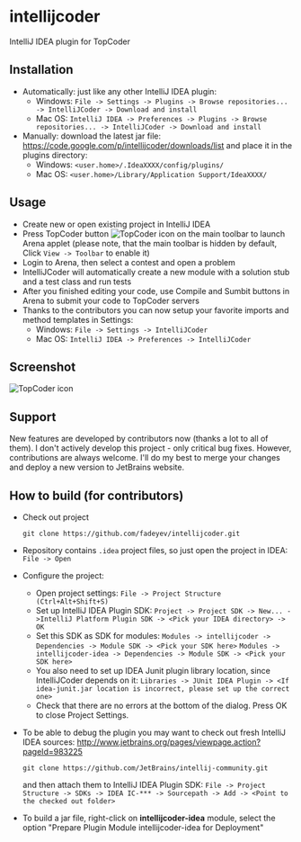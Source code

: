 intellijcoder
=============

IntelliJ IDEA plugin for TopCoder

Installation
-------------------------
* Automatically: just like any other IntelliJ IDEA plugin:
    * Windows: `File -> Settings -> Plugins -> Browse repositories... -> IntelliJCoder -> Download and install`
    * Mac OS: `IntelliJ IDEA -> Preferences -> Plugins -> Browse repositories... -> IntelliJCoder -> Download and install`
* Manually: download the latest jar file: https://code.google.com/p/intellijcoder/downloads/list and place it in the plugins directory:
    * Windows: `<user.home>/.IdeaXXXX/config/plugins/`
    * Mac OS: `<user.home>/Library/Application Support/IdeaXXXX/`

Usage
-------------------------
* Create new or open existing project in IntelliJ IDEA
* Press TopCoder button ![TopCoder icon](https://raw.github.com/fadeyev/intellijcoder/master/intellijcoder-idea/src/intellijcoder/idea/topcoder-icon.gif) on the main toolbar to launch Arena applet
(please note, that the main toolbar is hidden by default, Click `View -> Toolbar` to enable it)
* Login to Arena, then select a contest and open a problem
* IntelliJCoder will automatically create a new module with a solution stub and a test class and run tests
* After you finished editing your code, use Compile and Sumbit buttons in Arena to submit your code to TopCoder servers
* Thanks to the contributors you can now setup your favorite imports and method templates in Settings:
    * Windows: `File -> Settings -> IntelliJCoder`
    * Mac OS: `IntelliJ IDEA -> Preferences -> IntelliJCoder`

Screenshot
-------------------------
![TopCoder icon](http://intellijcoder.googlecode.com/files/screenshot.png)

Support
-------------------------
New features are developed by contributors now (thanks a lot to all of them). I don't actively develop this project - only critical bug fixes.
However, contributions are always welcome. I'll do my best to merge your changes and deploy a new version to JetBrains website.

How to build (for contributors)
-------------------------
* Check out project

    ```
    git clone https://github.com/fadeyev/intellijcoder.git
    ```
* Repository contains `.idea` project files, so just open the project in IDEA:
`File -> Open`
* Configure the project:
    * Open project settings: `File -> Project Structure (Ctrl+Alt+Shift+S)`
    * Set up IntelliJ IDEA Plugin SDK:
    `Project -> Project SDK -> New... ->IntelliJ Platform Plugin SDK -> <Pick your IDEA directory> -> OK`
    * Set this SDK as SDK for modules:
    `Modules -> intellijcoder -> Dependencies -> Module SDK -> <Pick your SDK here>`
    `Modules -> intellijcoder-idea -> Dependencies -> Module SDK -> <Pick your SDK here>`
    * You also need to set up IDEA Junit plugin library location, since IntelliJCoder depends on it:
    `Libraries -> JUnit IDEA Plugin -> <If idea-junit.jar location is incorrect, please set up the correct one>`
    * Check that there are no errors at the bottom of the dialog. Press OK to close Project Settings.
* To be able to debug the plugin you may want to check out fresh IntelliJ IDEA sources: http://www.jetbrains.org/pages/viewpage.action?pageId=983225

    ```
    git clone https://github.com/JetBrains/intellij-community.git
    ```
    and then attach them to IntelliJ IDEA Plugin SDK:
`File -> Project Structure -> SDKs -> IDEA IC-*** -> Sourcepath -> Add -> <Point to the checked out folder>`
* To build a jar file, right-click on **intellijcoder-idea** module, select the option "Prepare Plugin Module intellijcoder-idea for Deployment"
